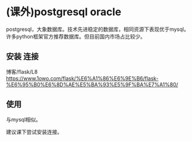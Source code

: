 (课外)postgresql     oracle
===
postgresql，大象数据库。技术先进稳定的数据库，相同资源下表现优于mysql。
许多python框架官方推荐数据库。但目前国内市场占比较少。

## 安装 连接
博客/flask/L8  https://www.1owo.com/flask/%E6%A1%86%E6%9E%B6/flask-%E6%95%B0%E6%8D%AE%E5%BA%93%E5%9F%BA%E7%A1%80/

## 使用
与mysql相似。


建议课下尝试安装连接。






